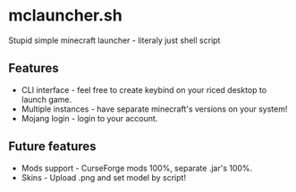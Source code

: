 # mclauncher.sh

Stupid simple minecraft launcher - literaly just shell script

## Features

- CLI interface - feel free to create keybind on your riced desktop to launch
game.
- Multiple instances - have separate minecraft's versions on your system!
- Mojang login - login to your account.

## Future features

- Mods support - CurseForge mods 100%, separate .jar's 100%.
- Skins - Upload .png and set model by script!
